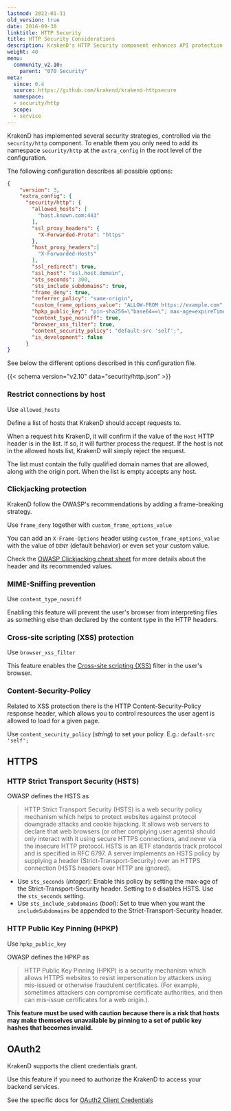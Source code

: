 ```yaml
---
lastmod: 2022-01-31
old_version: true
date: 2016-09-30
linktitle: HTTP Security
title: HTTP Security Considerations
description: KrakenD's HTTP Security component enhances API protection by enabling features like Clickjacking protection, MIME-Sniffing prevention, and XSS protection, and more
weight: 40
menu:
  community_v2.10:
    parent: "070 Security"
meta:
  since: 0.4
  source: https://github.com/krakend/krakend-httpsecure
  namespace:
  - security/http
  scope:
  - service
---
```


KrakenD has implemented several security strategies, controlled via the `security/http` component. To enable them you only need to add its namespace `security/http` at the `extra_config` in the root level of the configuration.

The following configuration describes all possible options:

```json
{
    "version": 3,
    "extra_config": {
      "security/http": {
        "allowed_hosts": [
          "host.known.com:443"
        ],
        "ssl_proxy_headers": {
          "X-Forwarded-Proto": "https"
        },
        "host_proxy_headers":[
          "X-Forwarded-Hosts"
        ],
        "ssl_redirect": true,
        "ssl_host": "ssl.host.domain",
        "sts_seconds": 300,
        "sts_include_subdomains": true,
        "frame_deny": true,
        "referrer_policy": "same-origin",
        "custom_frame_options_value": "ALLOW-FROM https://example.com",
        "hpkp_public_key": "pin-sha256=\"base64==\"; max-age=expireTime [; includeSubDomains][; report-uri=\"reportURI\"]",
        "content_type_nosniff": true,
        "browser_xss_filter": true,
        "content_security_policy": "default-src 'self';",
        "is_development": false
      }
}
```

See below the different options described in this configuration file.

{{< schema version="v2.10" data="security/http.json" >}}


### Restrict connections by host
Use `allowed_hosts`

Define a list of hosts that KrakenD should accept requests to.

When a request hits KrakenD, it will confirm if the value of the `Host` HTTP header is in the list. If so, it will further process the request. If the host is not in the allowed hosts list, KrakenD will simply reject the request.

The list must contain the fully qualified domain names that are allowed, along with the origin port. When the list is empty accepts any host.

### Clickjacking protection
KrakenD follow the OWASP's recommendations by adding a frame-breaking strategy.

Use `frame_deny` together with `custom_frame_options_value`

You can add an `X-Frame-Options` header using `custom_frame_options_value` with the value of `DENY` (default behavior) or even set your custom value.

Check the [OWASP Clickjacking cheat sheet](https://www.owasp.org/index.php/Clickjacking_Defense_Cheat_Sheet#X-Frame-Options_Header_Types) for more details about the header and its recommended values.

### MIME-Sniffing prevention
Use `content_type_nosniff`

Enabling this feature will prevent the user's browser from interpreting files as something else than declared by the content type in the HTTP headers.

### Cross-site scripting (XSS) protection
Use `browser_xss_filter`

This feature enables the [Cross-site scripting (XSS)](https://www.owasp.org/index.php/Cross-site_Scripting_(XSS)) filter in the user's browser.

### Content-Security-Policy
Related to XSS protection there is the HTTP Content-Security-Policy response header, which allows you to control resources the user agent is allowed to load for a given page.

Use `content_security_policy` (*string*) to set your policy. E.g.: `default-src 'self';`

## HTTPS

### HTTP Strict Transport Security (HSTS)
OWASP defines the HSTS as

> HTTP Strict Transport Security (HSTS) is a web security policy mechanism which helps to protect websites against protocol downgrade attacks and cookie hijacking. It allows web servers to declare that web browsers (or other complying user agents) should only interact with it using secure HTTPS connections, and never via the insecure HTTP protocol. HSTS is an IETF standards track protocol and is specified in RFC 6797. A server implements an HSTS policy by supplying a header (Strict-Transport-Security) over an HTTPS connection (HSTS headers over HTTP are ignored).

- Use `sts_seconds` (*integer*): Enable this policy by setting the max-age of the Strict-Transport-Security header. Setting to `0` disables HSTS. Use the `sts_seconds` setting.
- Use `sts_include_subdomains` (*bool*): Set to true when you want the `includeSubdomains` be appended to the Strict-Transport-Security header.

### HTTP Public Key Pinning (HPKP)
Use `hpkp_public_key`

OWASP defines the HPKP as

> HTTP Public Key Pinning (HPKP) is a security mechanism which allows HTTPS websites to resist impersonation by attackers using mis-issued or otherwise fraudulent certificates. (For example, sometimes attackers can compromise certificate authorities, and then can mis-issue certificates for a web origin.).

**This feature must be used with caution because there is a risk that hosts may make themselves unavailable by pinning to a set of public key hashes that becomes invalid.**

## OAuth2

KrakenD supports the client credentials grant.

Use this feature if you need to authorize the KrakenD to access your backend services.

See the specific docs for [OAuth2 Client Credentials](/docs/v2.10/authorization/client-credentials/)
